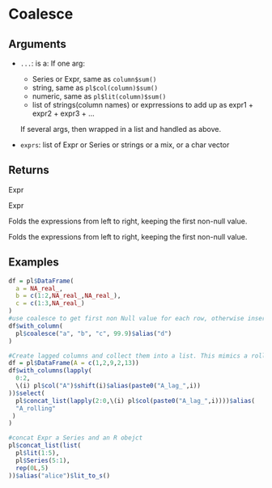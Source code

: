 # Coalesce

## Arguments

- `...`: is a: If one arg:
    
     * Series or Expr, same as `column$sum()`
     * string, same as `pl$col(column)$sum()`
     * numeric, same as `pl$lit(column)$sum()`
     * list of strings(column names) or exprressions to add up as expr1 + expr2 + expr3 + ...
    
    If several args, then wrapped in a list and handled as above.
- `exprs`: list of Expr or Series or strings or a mix, or a char vector

## Returns

Expr

Expr

Folds the expressions from left to right, keeping the first non-null value.

Folds the expressions from left to right, keeping the first non-null value.

## Examples

```r
df = pl$DataFrame(
  a = NA_real_,
  b = c(1:2,NA_real_,NA_real_),
  c = c(1:3,NA_real_)
)
#use coalesce to get first non Null value for each row, otherwise insert 99.9
df$with_column(
  pl$coalesce("a", "b", "c", 99.9)$alias("d")
)

#Create lagged columns and collect them into a list. This mimics a rolling window.
df = pl$DataFrame(A = c(1,2,9,2,13))
df$with_columns(lapply(
  0:2,
  \(i) pl$col("A")$shift(i)$alias(paste0("A_lag_",i))
))$select(
  pl$concat_list(lapply(2:0,\(i) pl$col(paste0("A_lag_",i))))$alias(
  "A_rolling"
 )
)

#concat Expr a Series and an R obejct
pl$concat_list(list(
  pl$lit(1:5),
  pl$Series(5:1),
  rep(0L,5)
))$alias("alice")$lit_to_s()
```